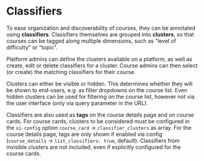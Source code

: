 # Classifiers

To ease organization and discoverability of courses, they can be annotated using **classifiers**.
Classifiers themselves are grouped into **clusters**, so that courses can be tagged along multiple dimensions, such as "level of difficulty" or "topic".

Platform admins can define the clusters available on a platform, as well as create, edit or delete classifiers for a cluster.
Course admins can then select (or create) the matching classifiers for their course.

Clusters can either be visible or hidden.
This determines whether they will be shown to end-users, e.g. as filter dropdowns on the course list.
Even hidden clusters can be used for filtering on the course list, however not via the user interface (only via query parameter in the URL).

Classifiers are also used as **tags** on the course details page and on course cards. For course cards, clusters to be considered must be configured in the `xi-config` option `course_card` -> `classifier_clusters` as array. For the course details page, tags are only shown if enabled via config (`course_details` -> `list_classifiers: true`, default). Classifiers from invisible clusters are not included, even if explicitly configured for the course cards.
